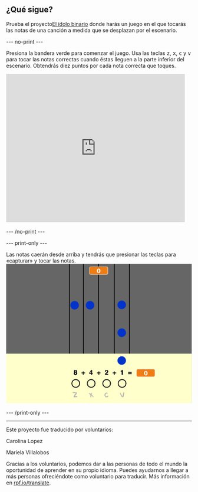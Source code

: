 ## ¿Qué sigue?

Prueba el proyecto[El ídolo binario](https://projects.raspberrypi.org/es-LA/projects/binary-hero?utm_source=pathway&utm_medium=whatnext&utm_campaign=projects) donde harás un juego en el que tocarás las notas de una canción a medida que se desplazan por el escenario.

--- no-print ---

Presiona la bandera verde para comenzar el juego. Usa las teclas <kbd>z</kbd>, <kbd>x</kbd>, <kbd>c</kbd> y <kbd>v</kbd> para tocar las notas correctas cuando éstas lleguen a la parte inferior del escenario. Obtendrás diez puntos por cada nota correcta que toques.

<div class="scratch-preview">
  <iframe allowtransparency="true" width="485" height="402" src="https://scratch.mit.edu/projects/embed/259028053/?autostart=false" frameborder="0" scrolling="no"></iframe>
</div>

--- /no-print ---

--- print-only ---

Las notas caerán desde arriba y tendrás que presionar las teclas para «capturar» y tocar las notas. 
![vitrina](images/binary-showcase.png)

--- /print-only ---


***
Este proyecto fue traducido por voluntarios:

Carolina Lopez

Mariela Villalobos

Gracias a los voluntarios, podemos dar a las personas de todo el mundo la oportunidad de aprender en su propio idioma. Puedes ayudarnos a llegar a más personas ofreciéndote como voluntario para traducir. Más información en [rpf.io/translate](https://rpf.io/translate).